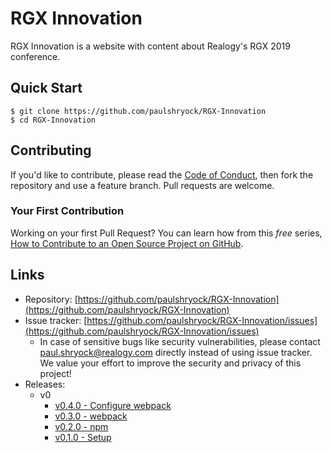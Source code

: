 # RGX Innovation

RGX Innovation is a website with content about Realogy's RGX 2019 conference.

## Quick Start

```shell
$ git clone https://github.com/paulshryock/RGX-Innovation
$ cd RGX-Innovation
```

## Contributing

If you'd like to contribute, please read the [Code of Conduct](https://github.com/paulshryock/Eustace/blob/master/CODE_OF_CONDUCT.md), then fork the repository and use a feature
branch. Pull requests are welcome.

### Your First Contribution

Working on your first Pull Request? You can learn how from this *free* series, [How to Contribute to an Open Source Project on GitHub](https://egghead.io/series/how-to-contribute-to-an-open-source-project-on-github).

## Links

- Repository: [https://github.com/paulshryock/RGX-Innovation](https://github.com/paulshryock/RGX-Innovation)
- Issue tracker: [https://github.com/paulshryock/RGX-Innovation/issues](https://github.com/paulshryock/RGX-Innovation/issues)
  - In case of sensitive bugs like security vulnerabilities, please contact [paul.shryock@realogy.com](mailto:paul.shryock@realogy.com) directly instead of using issue tracker. We value your effort to improve the security and privacy of this project!
- Releases:
	- v0
		- [v0.4.0 - Configure webpack](https://github.com/paulshryock/RGX-Innovation/releases/tag/v0.4.0)
		- [v0.3.0 - webpack](https://github.com/paulshryock/RGX-Innovation/releases/tag/v0.3.0)
		- [v0.2.0 - npm](https://github.com/paulshryock/RGX-Innovation/releases/tag/v0.2.0)
		- [v0.1.0 - Setup](https://github.com/paulshryock/RGX-Innovation/releases/tag/v0.1.0)